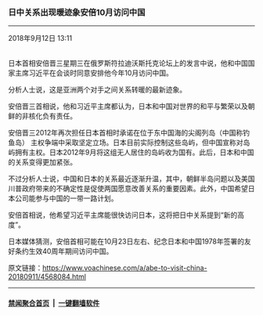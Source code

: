 ### 日中关系出现暖迹象安倍10月访问中国
------------------------

<div class="published">
 <span class="date" title="中国时间">
  <time datetime="2018-09-12T13:11:01+08:00">
   2018年9月12日 13:11
  </time>
 </span>
</div>
<br/>
<div class="wsw">
 <p>
  日本首相安倍晋三星期三在俄罗斯符拉迪沃斯托克论坛上的发言中说，他和中国国家主席习近平在会谈时同意安排他今年10月访问中国。
 </p>
 <p>
  分析人士说，这是亚洲两个对手之间关系转暖的最新迹象。
 </p>
 <p>
  安倍晋三首相说，他和习近平主席都认为，日本和中国对世界的和平与繁荣以及朝鲜的非核化负有责任。
 </p>
 <p>
  安倍晋三2012年再次担任日本首相时承诺在位于东中国海的尖阁列岛（中国称钓鱼岛） 主权争端中采取坚定立场。日本目前实际控制这些岛屿，但中国宣称对岛屿拥有主权。日本2012年9月将这组无人居住的岛屿收为国有。此后，日本和中国的关系变得更加紧张。
 </p>
 <p>
  不过分析人士说，中国和日本的关系最近逐渐升温，其中，朝鲜半岛问题以及美国川普政府带来的不确定性是促使两国愿意改善关系的重要因素。此外，中国希望日本公司能参与中国的一带一路计划。
 </p>
 <p>
  安倍首相说，他希望习近平主席能很快访问日本，这将把日中关系提到“新的高度”。
 </p>
 <p>
  日本媒体猜测，安倍首相可能在10月23日左右、纪念日本和中国1978年签署的友好条约生效40周年期间访问中国。
 </p>
</div>

原文链接：https://www.voachinese.com/a/abe-to-visit-china-20180911/4568084.html


------------------------
#### [禁闻聚合首页](https://github.com/gfw-breaker/banned-news/blob/master/README.md) &nbsp;|&nbsp;  [一键翻墙软件](https://github.com/gfw-breaker/nogfw/blob/master/README.md)
